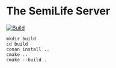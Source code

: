 # The SemiLife Server

[![Build](https://github.com/ttldtor/semilife-server-cpp/actions/workflows/build.yml/badge.svg)](https://github.com/ttldtor/semilife-server-cpp/actions/workflows/build.yml)

```
mkdir build
cd build
conan install ..
cmake ..
cmake --build .
```
